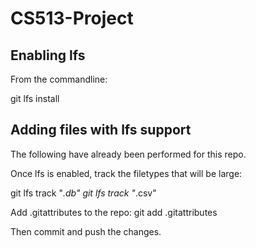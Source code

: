 # CS513-Project


## Enabling lfs

From the commandline:

git lfs install


## Adding files with lfs support
The following have already been performed for this repo.

Once lfs is enabled, track the filetypes that will be large:

git lfs track "*.db"
git lfs track "*.csv"

Add .gitattributes to the repo:
git add .gitattributes

Then commit and push the changes.
